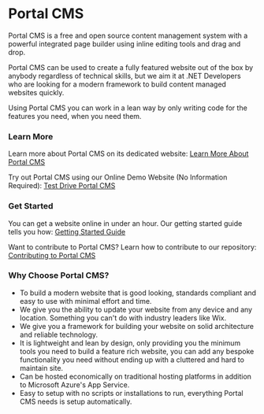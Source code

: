 # Portal CMS
Portal CMS is a free and open source content management system with a powerful integrated page builder using inline editing tools and drag and drop. 

Portal CMS can be used to create a fully featured website out of the box by anybody regardless of technical skills, but we aim it at .NET Developers who are looking for a modern framework to build content managed websites quickly.

Using Portal CMS you can work in a lean way by only writing code for the features you need, when you need them.

### Learn More
Learn more about Portal CMS on its dedicated website: [Learn More About Portal CMS](http://www.portalcms.online)

Try out Portal CMS using our Online Demo Website (No Information Required): [Test Drive Portal CMS](http://portalcmsdemo.azurewebsites.net)

### Get Started
You can get a website online in under an hour. Our getting started guide tells you how: [Getting Started Guide](https://github.com/tommcclean/PortalCMS/wiki/3:-How-to-Get-Started)

Want to contribute to Portal CMS? Learn how to contribute to our repository: [Contributing to Portal CMS](https://github.com/tommcclean/PortalCMS/wiki/2:-How-to-Contribute)


### Why Choose Portal CMS?
- To build a modern website that is good looking, standards compliant and easy to use with minimal effort and time.
- We give you the ability to update your website from any device and any location. Something you can't do with industry leaders like Wix.
- We give you a framework for building your website on solid architecture and reliable technology.
- It is lightweight and lean by design, only providing you the minimum tools you need to build a feature rich website, you can add any bespoke functionality you need without ending up with a cluttered and hard to maintain site.
- Can be hosted economically on traditional hosting platforms in addition to Microsoft Azure's App Service.
- Easy to setup with no scripts or installations to run, everything Portal CMS needs is setup automatically.
